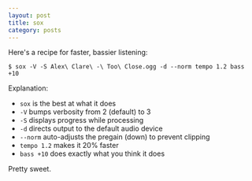 ```yaml
---
layout: post
title: sox
category: posts
---
```


Here's a recipe for faster, bassier listening:

```
$ sox -V -S Alex\ Clare\ -\ Too\ Close.ogg -d --norm tempo 1.2 bass +10
```

Explanation:

 * `sox` is the best at what it does
 * `-V` bumps verbosity from 2 (default) to 3
 * `-S` displays progress while processing
 * `-d` directs output to the default audio device
 * `--norm` auto-adjusts the pregain (down) to prevent clipping
 * `tempo 1.2` makes it 20% faster
 * `bass +10` does exactly what you think it does

Pretty sweet.
